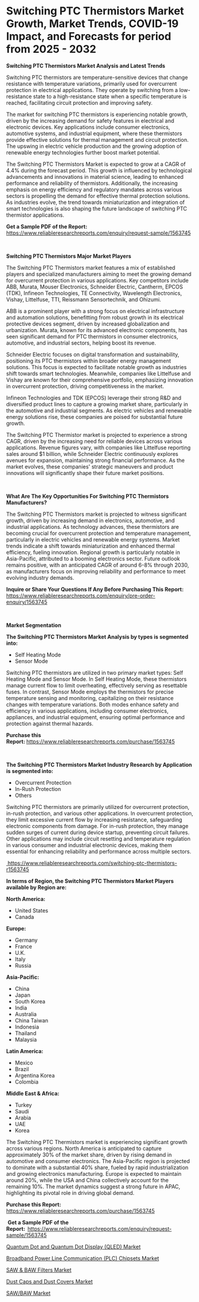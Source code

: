 <p><h1>Switching PTC Thermistors Market Growth, Market Trends, COVID-19 Impact, and Forecasts for period from 2025 - 2032</h1></p><p><strong>Switching PTC Thermistors Market Analysis and Latest Trends</strong></p>
<p><p>Switching PTC thermistors are temperature-sensitive devices that change resistance with temperature variations, primarily used for overcurrent protection in electrical applications. They operate by switching from a low-resistance state to a high-resistance state when a specific temperature is reached, facilitating circuit protection and improving safety.</p><p>The market for switching PTC thermistors is experiencing notable growth, driven by the increasing demand for safety features in electrical and electronic devices. Key applications include consumer electronics, automotive systems, and industrial equipment, where these thermistors provide effective solutions for thermal management and circuit protection. The upswing in electric vehicle production and the growing adoption of renewable energy technologies further boost market potential.</p><p>The Switching PTC Thermistors Market is expected to grow at a CAGR of 4.4% during the forecast period. This growth is influenced by technological advancements and innovations in material science, leading to enhanced performance and reliability of thermistors. Additionally, the increasing emphasis on energy efficiency and regulatory mandates across various sectors is propelling the demand for effective thermal protection solutions. As industries evolve, the trend towards miniaturization and integration of smart technologies is also shaping the future landscape of switching PTC thermistor applications.</p></p>
<p><strong>Get a Sample PDF of the Report:&nbsp;</strong> <a href="https://www.reliableresearchreports.com/enquiry/request-sample/1563745?utm_campaign=113&utm_medium=2&utm_source=Github&utm_content=ia&utm_term=12022025&utm_id=switching-ptc-thermistors">https://www.reliableresearchreports.com/enquiry/request-sample/1563745</a></p>
<p>&nbsp;</p>
<p><strong>Switching PTC Thermistors Major Market Players</strong></p>
<p><p>The Switching PTC Thermistors market features a mix of established players and specialized manufacturers aiming to meet the growing demand for overcurrent protection in various applications. Key competitors include ABB, Murata, Mouser Electronics, Schneider Electric, Cantherm, EPCOS (TDK), Infineon Technologies, TE Connectivity, Wavelength Electronics, Vishay, Littelfuse, TTI, Reissmann Sensortechnik, and Ohizumi.</p><p>ABB is a prominent player with a strong focus on electrical infrastructure and automation solutions, benefitting from robust growth in its electrical protective devices segment, driven by increased globalization and urbanization. Murata, known for its advanced electronic components, has seen significant demand for PTC thermistors in consumer electronics, automotive, and industrial sectors, helping boost its revenue.</p><p>Schneider Electric focuses on digital transformation and sustainability, positioning its PTC thermistors within broader energy management solutions. This focus is expected to facilitate notable growth as industries shift towards smart technologies. Meanwhile, companies like Littelfuse and Vishay are known for their comprehensive portfolio, emphasizing innovation in overcurrent protection, driving competitiveness in the market.</p><p>Infineon Technologies and TDK (EPCOS) leverage their strong R&D and diversified product lines to capture a growing market share, particularly in the automotive and industrial segments. As electric vehicles and renewable energy solutions rise, these companies are poised for substantial future growth.</p><p>The Switching PTC Thermistor market is projected to experience a strong CAGR, driven by the increasing need for reliable devices across various applications. Revenue figures vary, with companies like Littelfuse reporting sales around $1 billion, while Schneider Electric continuously explores avenues for expansion, maintaining strong financial performance. As the market evolves, these companies' strategic maneuvers and product innovations will significantly shape their future market positions.</p></p>
<p>&nbsp;</p>
<p><strong>What Are The Key Opportunities For Switching PTC Thermistors Manufacturers?</strong></p>
<p><p>The Switching PTC Thermistors market is projected to witness significant growth, driven by increasing demand in electronics, automotive, and industrial applications. As technology advances, these thermistors are becoming crucial for overcurrent protection and temperature management, particularly in electric vehicles and renewable energy systems. Market trends indicate a shift towards miniaturization and enhanced thermal efficiency, fueling innovation. Regional growth is particularly notable in Asia-Pacific, attributed to a booming electronics sector. Future outlook remains positive, with an anticipated CAGR of around 6-8% through 2030, as manufacturers focus on improving reliability and performance to meet evolving industry demands.</p></p>
<p><strong>Inquire or Share Your Questions If Any Before Purchasing This Report:</strong> <a href="https://www.reliableresearchreports.com/enquiry/pre-order-enquiry/1563745?utm_campaign=113&utm_medium=2&utm_source=Github&utm_content=ia&utm_term=12022025&utm_id=switching-ptc-thermistors">https://www.reliableresearchreports.com/enquiry/pre-order-enquiry/1563745</a></p>
<p>&nbsp;</p>
<p><strong>Market Segmentation</strong></p>
<p><strong>The Switching PTC Thermistors Market Analysis by types is segmented into:</strong></p>
<p><ul><li>Self Heating Mode</li><li>Sensor Mode</li></ul></p>
<p><p>Switching PTC thermistors are utilized in two primary market types: Self Heating Mode and Sensor Mode. In Self Heating Mode, these thermistors manage current flow to limit overheating, effectively serving as resettable fuses. In contrast, Sensor Mode employs the thermistors for precise temperature sensing and monitoring, capitalizing on their resistance changes with temperature variations. Both modes enhance safety and efficiency in various applications, including consumer electronics, appliances, and industrial equipment, ensuring optimal performance and protection against thermal hazards.</p></p>
<p><strong>Purchase this Report:&nbsp;</strong><a href="https://www.reliableresearchreports.com/purchase/1563745?utm_campaign=113&utm_medium=2&utm_source=Github&utm_content=ia&utm_term=12022025&utm_id=switching-ptc-thermistors">https://www.reliableresearchreports.com/purchase/1563745</a></p>
<p>&nbsp;</p>
<p><strong>The Switching PTC Thermistors Market Industry Research by Application is segmented into:</strong></p>
<p><ul><li>Overcurrent Protection</li><li>In-Rush Protection</li><li>Others</li></ul></p>
<p><p>Switching PTC thermistors are primarily utilized for overcurrent protection, in-rush protection, and various other applications. In overcurrent protection, they limit excessive current flow by increasing resistance, safeguarding electronic components from damage. For in-rush protection, they manage sudden surges of current during device startup, preventing circuit failures. Other applications may include circuit resetting and temperature regulation in various consumer and industrial electronic devices, making them essential for enhancing reliability and performance across multiple sectors.</p></p>
<p><a href="https://www.reliableresearchreports.com/switching-ptc-thermistors-r1563745?utm_campaign=113&utm_medium=2&utm_source=Github&utm_content=ia&utm_term=12022025&utm_id=switching-ptc-thermistors">&nbsp;https://www.reliableresearchreports.com/switching-ptc-thermistors-r1563745</a></p>
<p><strong>In terms of Region, the Switching PTC Thermistors Market Players available by Region are:</strong></p>
<p>
    <p> <strong> North America: </strong>
        <ul>
            <li>United States</li>
            <li>Canada</li>
        </ul>
        </p> 
    <p> <strong> Europe: </strong>
        <ul>
            <li>Germany</li>
            <li>France</li>
            <li>U.K.</li>
            <li>Italy</li>
            <li>Russia</li>
        </ul>
        </p> 
    <p> <strong> Asia-Pacific: </strong>
        <ul>
            <li>China</li>
            <li>Japan</li>
            <li>South Korea</li>
            <li>India</li>
            <li>Australia</li>
            <li>China Taiwan</li>
            <li>Indonesia</li>
            <li>Thailand</li>
            <li>Malaysia</li>
        </ul>
        </p> 
    <p> <strong> Latin America: </strong>
        <ul>
            <li>Mexico</li>
            <li>Brazil</li>
            <li>Argentina Korea</li>
            <li>Colombia</li>
        </ul>
        </p> 
    <p> <strong> Middle East & Africa: </strong>
        <ul>
            <li>Turkey</li>
            <li>Saudi</li>
            <li>Arabia</li>
            <li>UAE</li>
            <li>Korea</li>
        </ul>
    </p>
    </p>
<p><p>The Switching PTC Thermistors market is experiencing significant growth across various regions. North America is anticipated to capture approximately 30% of the market share, driven by rising demand in automotive and consumer electronics. The Asia-Pacific region is projected to dominate with a substantial 40% share, fueled by rapid industrialization and growing electronics manufacturing. Europe is expected to maintain around 20%, while the USA and China collectively account for the remaining 10%. The market dynamics suggest a strong future in APAC, highlighting its pivotal role in driving global demand.</p></p>
<p><strong>Purchase this Report: </strong><a href="https://www.reliableresearchreports.com/purchase/1563745?utm_campaign=113&utm_medium=2&utm_source=Github&utm_content=ia&utm_term=12022025&utm_id=switching-ptc-thermistors">https://www.reliableresearchreports.com/purchase/1563745</a></p>
<p>&nbsp;<strong>Get a Sample PDF of the Report:&nbsp;&nbsp;</strong><a href="https://www.reliableresearchreports.com/enquiry/request-sample/1563745?utm_campaign=113&utm_medium=2&utm_source=Github&utm_content=ia&utm_term=12022025&utm_id=switching-ptc-thermistors">https://www.reliableresearchreports.com/enquiry/request-sample/1563745</a></p>
<p><strong></strong></p>
<p><p><a href="https://github.com/hunanuzmez/Market-Research-Report-List-1/blob/main/quantum-dot-and-quantum-dot-display-qled-market.md?utm_campaign=113&utm_medium=2&utm_source=Github&utm_content=ia&utm_term=12022025&utm_id=switching-ptc-thermistors">Quantum Dot and Quantum Dot Display (QLED) Market</a></p><p><a href="https://github.com/benhaeneye/Market-Research-Report-List-1/blob/main/broadband-power-line-communication-plc-chipsets-market.md?utm_campaign=113&utm_medium=2&utm_source=Github&utm_content=ia&utm_term=12022025&utm_id=switching-ptc-thermistors">Broadband Power Line Communication (PLC) Chipsets Market</a></p><p><a href="https://github.com/mriwacraane/Market-Research-Report-List-1/blob/main/saw-baw-filters-market.md?utm_campaign=113&utm_medium=2&utm_source=Github&utm_content=ia&utm_term=12022025&utm_id=switching-ptc-thermistors">SAW & BAW Filters Market</a></p><p><a href="https://github.com/ajatawlasta/Market-Research-Report-List-1/blob/main/dust-caps-and-dust-covers-market.md?utm_campaign=113&utm_medium=2&utm_source=Github&utm_content=ia&utm_term=12022025&utm_id=switching-ptc-thermistors">Dust Caps and Dust Covers Market</a></p><p><a href="https://github.com/chikenmhamdi/Market-Research-Report-List-1/blob/main/sawbaw-market.md?utm_campaign=113&utm_medium=2&utm_source=Github&utm_content=ia&utm_term=12022025&utm_id=switching-ptc-thermistors">SAW/BAW Market</a></p></p>